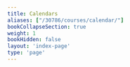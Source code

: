 ```yaml
---
title: Calendars
aliases: ["/30786/courses/calendar/"]
bookCollapseSection: true
weight: 1
bookHidden: false
layout: 'index-page'
type: 'page'
---
```

